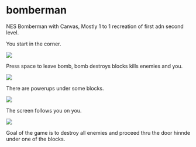# bomberman
NES Bomberman with Canvas, Mostly 1 to 1 recreation of first adn second level.

You start in the corner.

<image src="/images/bomberman_1.PNG">
  
Press space to leave bomb, bomb destroys blocks kills enemies and you.
  
<image src="/images/bomberman_2.PNG">
  
There are powerups under some blocks.
  
<image src="/images/bomberman_3.PNG">
  
The screen follows you on you.
  
<image src="/images/bomberman_4.PNG">
  
Goal of the game is to destroy all enemies and proceed thru the door hinnde under one of the blocks.
